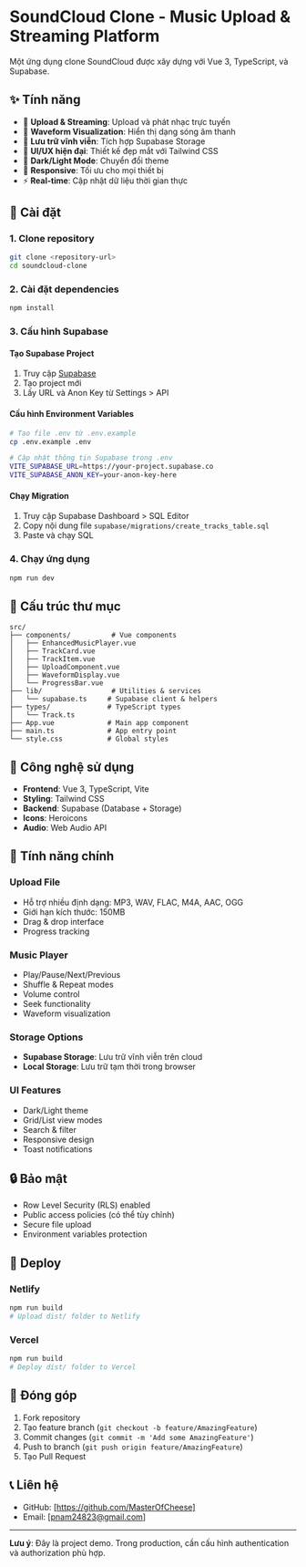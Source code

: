 # SoundCloud Clone - Music Upload & Streaming Platform

Một ứng dụng clone SoundCloud được xây dựng với Vue 3, TypeScript, và Supabase.

## ✨ Tính năng

- 🎵 **Upload & Streaming**: Upload và phát nhạc trực tuyến
- 🌊 **Waveform Visualization**: Hiển thị dạng sóng âm thanh
- 💾 **Lưu trữ vĩnh viễn**: Tích hợp Supabase Storage
- 🎨 **UI/UX hiện đại**: Thiết kế đẹp mắt với Tailwind CSS
- 🌙 **Dark/Light Mode**: Chuyển đổi theme
- 📱 **Responsive**: Tối ưu cho mọi thiết bị
- ⚡ **Real-time**: Cập nhật dữ liệu thời gian thực

## 🚀 Cài đặt

### 1. Clone repository
```bash
git clone <repository-url>
cd soundcloud-clone
```

### 2. Cài đặt dependencies
```bash
npm install
```

### 3. Cấu hình Supabase

#### Tạo Supabase Project
1. Truy cập [Supabase](https://supabase.com)
2. Tạo project mới
3. Lấy URL và Anon Key từ Settings > API

#### Cấu hình Environment Variables
```bash
# Tạo file .env từ .env.example
cp .env.example .env

# Cập nhật thông tin Supabase trong .env
VITE_SUPABASE_URL=https://your-project.supabase.co
VITE_SUPABASE_ANON_KEY=your-anon-key-here
```

#### Chạy Migration
1. Truy cập Supabase Dashboard > SQL Editor
2. Copy nội dung file `supabase/migrations/create_tracks_table.sql`
3. Paste và chạy SQL

### 4. Chạy ứng dụng
```bash
npm run dev
```

## 📁 Cấu trúc thư mục

```
src/
├── components/          # Vue components
│   ├── EnhancedMusicPlayer.vue
│   ├── TrackCard.vue
│   ├── TrackItem.vue
│   ├── UploadComponent.vue
│   ├── WaveformDisplay.vue
│   └── ProgressBar.vue
├── lib/                 # Utilities & services
│   └── supabase.ts     # Supabase client & helpers
├── types/              # TypeScript types
│   └── Track.ts
├── App.vue             # Main app component
├── main.ts             # App entry point
└── style.css           # Global styles
```

## 🔧 Công nghệ sử dụng

- **Frontend**: Vue 3, TypeScript, Vite
- **Styling**: Tailwind CSS
- **Backend**: Supabase (Database + Storage)
- **Icons**: Heroicons
- **Audio**: Web Audio API

## 📱 Tính năng chính

### Upload File
- Hỗ trợ nhiều định dạng: MP3, WAV, FLAC, M4A, AAC, OGG
- Giới hạn kích thước: 150MB
- Drag & drop interface
- Progress tracking

### Music Player
- Play/Pause/Next/Previous
- Shuffle & Repeat modes
- Volume control
- Seek functionality
- Waveform visualization

### Storage Options
- **Supabase Storage**: Lưu trữ vĩnh viễn trên cloud
- **Local Storage**: Lưu trữ tạm thời trong browser

### UI Features
- Dark/Light theme
- Grid/List view modes
- Search & filter
- Responsive design
- Toast notifications

## 🔒 Bảo mật

- Row Level Security (RLS) enabled
- Public access policies (có thể tùy chỉnh)
- Secure file upload
- Environment variables protection

## 🚀 Deploy

### Netlify
```bash
npm run build
# Upload dist/ folder to Netlify
```

### Vercel
```bash
npm run build
# Deploy dist/ folder to Vercel
```

## 🤝 Đóng góp

1. Fork repository
2. Tạo feature branch (`git checkout -b feature/AmazingFeature`)
3. Commit changes (`git commit -m 'Add some AmazingFeature'`)
4. Push to branch (`git push origin feature/AmazingFeature`)
5. Tạo Pull Request

## 📞 Liên hệ

- GitHub: [https://github.com/MasterOfCheese]
- Email: [pnam24823@gmail.com]

---

**Lưu ý**: Đây là project demo. Trong production, cần cấu hình authentication và authorization phù hợp.
